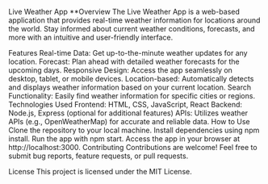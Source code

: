 Live Weather App
**Overview
The Live Weather App is a web-based application that provides real-time weather information for locations around the world. Stay informed about current weather conditions, forecasts, and more with an intuitive and user-friendly interface.

Features
Real-time Data: Get up-to-the-minute weather updates for any location.
Forecast: Plan ahead with detailed weather forecasts for the upcoming days.
Responsive Design: Access the app seamlessly on desktop, tablet, or mobile devices.
Location-based: Automatically detects and displays weather information based on your current location.
Search Functionality: Easily find weather information for specific cities or regions.
Technologies Used
Frontend: HTML, CSS, JavaScript, React
Backend: Node.js, Express (optional for additional features)
APIs: Utilizes weather APIs (e.g., OpenWeatherMap) for accurate and reliable data.
How to Use
Clone the repository to your local machine.
Install dependencies using npm install.
Run the app with npm start.
Access the app in your browser at http://localhost:3000.
Contributing
Contributions are welcome! Feel free to submit bug reports, feature requests, or pull requests.

License
This project is licensed under the MIT License.
